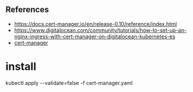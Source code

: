 

## References
- https://docs.cert-manager.io/en/release-0.10/reference/index.html
- https://www.digitalocean.com/community/tutorials/how-to-set-up-an-nginx-ingress-with-cert-manager-on-digitalocean-kubernetes-es
- [cert-manager](https://docs.cert-manager.io/en/release-0.10/reference/index.html)

# install

kubectl apply --validate=false -f cert-manager.yaml